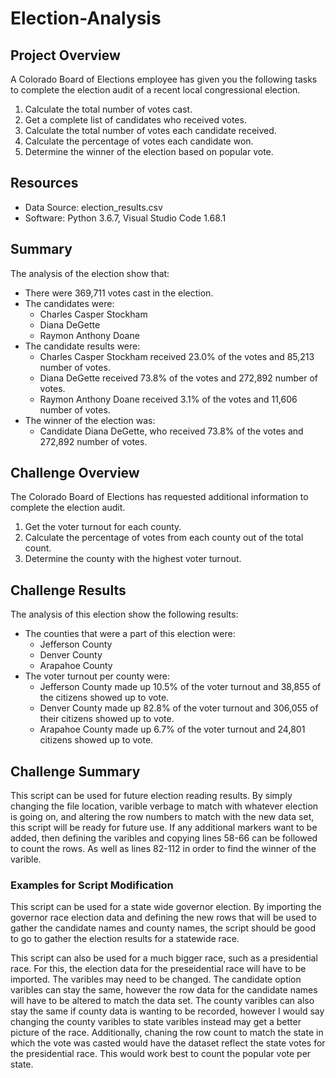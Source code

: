 # Election-Analysis
## Project Overview
A Colorado Board of Elections employee has given you the following tasks to complete the election audit of a recent local congressional election.
1. Calculate the total number of votes cast.
2. Get a complete list of candidates who received votes.
3. Calculate the total number of votes each candidate received.
4. Calculate the percentage of votes each candidate won.
5. Determine the winner of the election based on popular vote.

## Resources
- Data Source: election_results.csv
- Software: Python 3.6.7, Visual Studio Code 1.68.1

## Summary
The analysis of the election show that:
- There were 369,711 votes cast in the election.
- The candidates were:
  - Charles Casper Stockham
  - Diana DeGette
  - Raymon Anthony Doane
- The candidate results were:
  - Charles Casper Stockham received 23.0% of the votes and 85,213 number of votes.
  - Diana DeGette received 73.8% of the votes and 272,892 number of votes.
  - Raymon Anthony Doane received 3.1% of the votes and 11,606 number of votes.
- The winner of the election was:
  - Candidate Diana DeGette, who received 73.8% of the votes and 272,892 number of votes.

## Challenge Overview
The Colorado Board of Elections has requested additional information to complete the election audit.
1. Get the voter turnout for each county.
2. Calculate the percentage of votes from each county out of the total count.
3. Determine the county with the highest voter turnout.

## Challenge Results
The analysis of this election show the following results:
- The counties that were a part of this election were:
  - Jefferson County
  - Denver County
  - Arapahoe County
- The voter turnout per county were:
  - Jefferson County made up 10.5% of the voter turnout and 38,855 of the citizens showed up to vote.
  - Denver County made up 82.8% of the voter turnout and 306,055 of their citizens showed up to vote.
  - Arapahoe County made up 6.7% of the voter turnout and 24,801 citizens showed up to vote.
  
## Challenge Summary
This script can be used for future election reading results. By simply changing the file location, varible verbage to match with whatever election is going on, and altering the row numbers to match with the new data set, this script will be ready for future use. If any additional markers want to be added, then defining the varibles and copying lines 58-66 can be followed to count the rows. As well as lines 82-112 in order to find the winner of the varible. 

### Examples for Script Modification
This script can be used for a state wide governor election. By importing the governor race election data and defining the new rows that will be used to gather the candidate names and county names, the script should be good to go to gather the election results for a statewide race.

This script can also be used for a much bigger race, such as a presidential race. For this, the election data for the preseidential race will have to be imported. The varibles may need to be changed. The candidate option varibles can stay the same, however the row data for the candidate names will have to be altered to match the data set. The county varibles can also stay the same if county data is wanting to be recorded, however I would say changing the county varibles to state varibles instead may get a better picture of the race. Additionally, chaning the row count to match the state in which the vote was casted would have the dataset reflect the state votes for the presidential race. This would work best to count the popular vote per state. 
